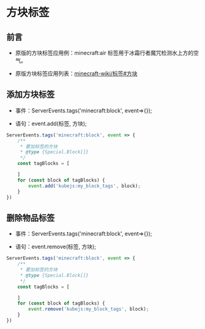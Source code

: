 # 方块标签

## 前言

- 原版的方块标签应用例：minecraft:air 标签用于冰霜行者魔咒检测水上方的空气。

- 原版方块标签应用列表：[minecraft-wiki/标签#方块](https://zh.minecraft.wiki/w/%E6%A0%87%E7%AD%BE#%E6%96%B9%E5%9D%97)

## 添加方块标签

- 事件：ServerEvents.tags('minecraft:block', event=>{});

- 语句：event.add(标签, 方块);

```js
ServerEvents.tags('minecraft:block', event => {
    /**
     * 要加标签的方块
     * @type {Special.Block[]}
     */
    const tagBlocks = [

    ]
    for (const block of tagBlocks) {
        event.add('kubejs:my_block_tags', block);
    }
})
```

## 删除物品标签

- 事件：ServerEvents.tags('minecraft:block', event=>{});

- 语句：event.remove(标签, 方块);

```js
ServerEvents.tags('minecraft:block', event => {
    /**
     * 要加标签的方块
     * @type {Special.Block[]}
     */
    const tagBlocks = [

    ]
    for (const block of tagBlocks) {
        event.remove('kubejs:my_block_tags', block);
    }
})